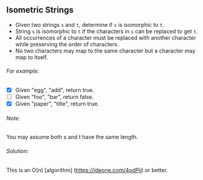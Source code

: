 ## Isometric Strings

- Given two strings `s` and `t`, determine if `s` is isomorphic to `t`.
- String `s` is isomorphic to `t` if the characters in `s` can be replaced to get `t`.
- All occurrences of a character must be replaced with another character while preserving the order of characters.
- No two characters may map to the same character but a character may map to itself.

###### For example:

- [x] Given "egg", "add", return true.
- [ ] Given "foo", "bar", return false.
- [x] Given "paper", "title", return true.

###### Note:

You may assume both s and t have the same length.

###### Solution:

This is an O(n) [algorithm] (https://ideone.com/4odPij) or better.





